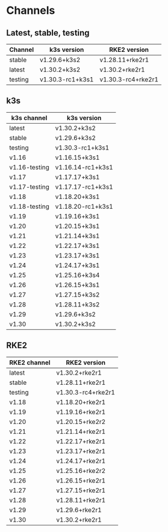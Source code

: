 # Channels

## Latest, stable, testing

| Channel | k3s version | RKE2 version |
| ------- | ----------- | ------------ |
stable|v1.29.6+k3s2|v1.28.11+rke2r1
latest|v1.30.2+k3s2|v1.30.2+rke2r1
testing|v1.30.3-rc1+k3s1|v1.30.3-rc4+rke2r1

## k3s

| k3s channel | k3s version |
| ----------- | ----------- |
| latest | v1.30.2+k3s2 |
| stable | v1.29.6+k3s2 |
| testing | v1.30.3-rc1+k3s1 |
| v1.16 | v1.16.15+k3s1 |
| v1.16-testing | v1.16.14-rc1+k3s1 |
| v1.17 | v1.17.17+k3s1 |
| v1.17-testing | v1.17.17-rc1+k3s1 |
| v1.18 | v1.18.20+k3s1 |
| v1.18-testing | v1.18.20-rc1+k3s1 |
| v1.19 | v1.19.16+k3s1 |
| v1.20 | v1.20.15+k3s1 |
| v1.21 | v1.21.14+k3s1 |
| v1.22 | v1.22.17+k3s1 |
| v1.23 | v1.23.17+k3s1 |
| v1.24 | v1.24.17+k3s1 |
| v1.25 | v1.25.16+k3s4 |
| v1.26 | v1.26.15+k3s1 |
| v1.27 | v1.27.15+k3s2 |
| v1.28 | v1.28.11+k3s2 |
| v1.29 | v1.29.6+k3s2 |
| v1.30 | v1.30.2+k3s2 |

## RKE2

| RKE2 channel | RKE2 version |
| ------------ | ----------- |
| latest | v1.30.2+rke2r1 |
| stable | v1.28.11+rke2r1 |
| testing | v1.30.3-rc4+rke2r1 |
| v1.18 | v1.18.20+rke2r1 |
| v1.19 | v1.19.16+rke2r1 |
| v1.20 | v1.20.15+rke2r2 |
| v1.21 | v1.21.14+rke2r1 |
| v1.22 | v1.22.17+rke2r1 |
| v1.23 | v1.23.17+rke2r1 |
| v1.24 | v1.24.17+rke2r1 |
| v1.25 | v1.25.16+rke2r2 |
| v1.26 | v1.26.15+rke2r1 |
| v1.27 | v1.27.15+rke2r1 |
| v1.28 | v1.28.11+rke2r1 |
| v1.29 | v1.29.6+rke2r1 |
| v1.30 | v1.30.2+rke2r1 |
